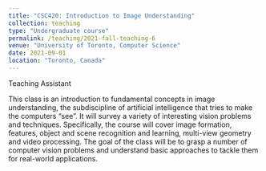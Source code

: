 ```yaml
---
title: "CSC420: Introduction to Image Understanding"
collection: teaching
type: "Undergraduate course"
permalink: /teaching/2021-fall-teaching-6
venue: "University of Toronto, Computer Science"
date: 2021-09-01
location: "Toronto, Canada"
---
```


Teaching Assistant 

This class is an introduction to fundamental concepts in image understanding, the subdiscipline of artificial intelligence that tries to make the computers “see”. It will survey a variety of interesting vision problems and techniques. Specifically, the course will cover image formation, features, object and scene recognition and learning, multi-view geometry and video processing. The goal of the class will be to grasp a number of computer vision problems and understand basic approaches to tackle them for real-world applications.